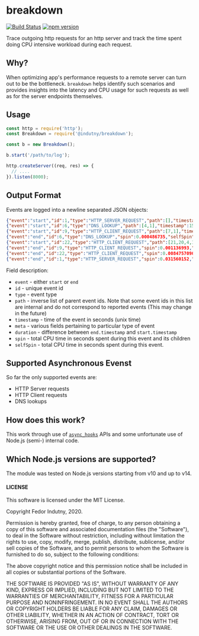 # breakdown
[![Build Status](https://secure.travis-ci.org/@indutny/breakdown.svg)](http://travis-ci.org/@indutny/breakdown)
[![npm version](https://badge.fury.io/js/%40indutny%2Fbreakdown.svg)](https://badge.fury.io/js/%40indutny%2Fbreakdown)

Trace outgoing http requests for an http server and track the time spent
doing CPU intensive workload during each request.

## Why?

When optimizing app's performance requests to a remote server can turn out to be
the bottleneck. `breakdown` helps identify such scenarios and provides insights
into the latency and CPU usage for such requests as well as for the server
endpoints themselves.

## Usage

```js
const http = require('http');
const Breakdown = require('@indutny/breakdown');

const b = new Breakdown();

b.start('/path/to/log');

http.createServer((req, res) => {
  // ....
}).listen(8000);
```

## Output Format

Events are logged into a newline separated JSON objects:
```json
{"event":"start","id":1,"type":"HTTP_SERVER_REQUEST","path":[],"timestamp":1594860179495,"meta":{"method":"GET","headers":{"host":"127.0.0.1:8000","user-agent":"curl/7.54.0","accept":"*/*"},"url":"/"}}
{"event":"start","id":6,"type":"DNS_LOOKUP","path":[4,1],"timestamp":1594860179504,"meta":{"family":"any","hostname":"example.com"}}
{"event":"start","id":9,"type":"HTTP_CLIENT_REQUEST","path":[7,1],"timestamp":1594860179505,"meta":{"method":"GET","path":"/","headers":{"host":"example.com"}}}
{"event":"end","id":6,"type":"DNS_LOOKUP","spin":0.000486735,"selfSpin":0.000486735,"timestamp":1594860179514,"duration":10}
{"event":"start","id":22,"type":"HTTP_CLIENT_REQUEST","path":[21,20,4,1],"timestamp":1594860179535,"meta":{"method":"GET","path":"/","headers":{"host":"example.com"}}}
{"event":"end","id":9,"type":"HTTP_CLIENT_REQUEST","spin":0.001136993,"selfSpin":0.00046993200000000005,"timestamp":1594860179535,"duration":30}
{"event":"end","id":22,"type":"HTTP_CLIENT_REQUEST","spin":0.008475709000000001,"selfSpin":0.006659208,"timestamp":1594860179555,"duration":20}
{"event":"end","id":1,"type":"HTTP_SERVER_REQUEST","spin":0.031560152,"selfSpin":0.010891764,"timestamp":1594860179555,"duration":60}
```

Field description:

* `event` - either `start` or `end`
* `id` - unique event id
* `type` - event type
* `path` - inverse list of parent event ids. Note that some event ids in this
  list are internal and do not correspond to reported events (This may change
  in the future)
* `timestamp` - time of the event in seconds (unix time)
* `meta` - various fields pertaining to particular type of event
* `duration` - difference between `end.timestamp` and `start.timestamp`
* `spin` - total CPU time in seconds spent during this event and its children
* `selfSpin` - total CPU time in seconds spent during this event.

## Supported Asynchronous Evenst

So far the only supported events are:

* HTTP Server requests
* HTTP Client requests
* DNS lookups

## How does this work?

This work through use of [`async_hooks`][0] APIs and some unfortunate use of
Node.js (semi-) internal code.

## Which Node.js versions are supported?

The module was tested on Node.js versions starting from v10 and up to v14.

#### LICENSE

This software is licensed under the MIT License.

Copyright Fedor Indutny, 2020.

Permission is hereby granted, free of charge, to any person obtaining a
copy of this software and associated documentation files (the
"Software"), to deal in the Software without restriction, including
without limitation the rights to use, copy, modify, merge, publish,
distribute, sublicense, and/or sell copies of the Software, and to permit
persons to whom the Software is furnished to do so, subject to the
following conditions:

The above copyright notice and this permission notice shall be included
in all copies or substantial portions of the Software.

THE SOFTWARE IS PROVIDED "AS IS", WITHOUT WARRANTY OF ANY KIND, EXPRESS
OR IMPLIED, INCLUDING BUT NOT LIMITED TO THE WARRANTIES OF
MERCHANTABILITY, FITNESS FOR A PARTICULAR PURPOSE AND NONINFRINGEMENT. IN
NO EVENT SHALL THE AUTHORS OR COPYRIGHT HOLDERS BE LIABLE FOR ANY CLAIM,
DAMAGES OR OTHER LIABILITY, WHETHER IN AN ACTION OF CONTRACT, TORT OR
OTHERWISE, ARISING FROM, OUT OF OR IN CONNECTION WITH THE SOFTWARE OR THE
USE OR OTHER DEALINGS IN THE SOFTWARE.

[0]: https://nodejs.org/api/async_hooks.html
